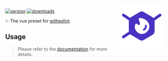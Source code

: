 <!-- Badges -->
[src-version]: https://img.shields.io/npm/v/@witheslint/preset-vue?style=flat&color=444&label=version
[src-download]: https://img.shields.io/npm/dm/@witheslint/preset-vue?style=flat&color=444&label=download
[href-npm]: https://npmjs.com/package/@witheslint/preset-vue

<img src="https://github.com/witheslint/static/raw/main/icons/witheslint.svg" alt="witheslint" align="right" width="140" height="140">

[![version][src-version]][href-npm]
[![downloads][src-download]][href-npm]

✨ The vue preset for [witheslint](https://github.com/witheslint/witheslint).

## Usage

> Please refer to the [documentation](https://witheslint.github.io/integrations/vue) for more details.
